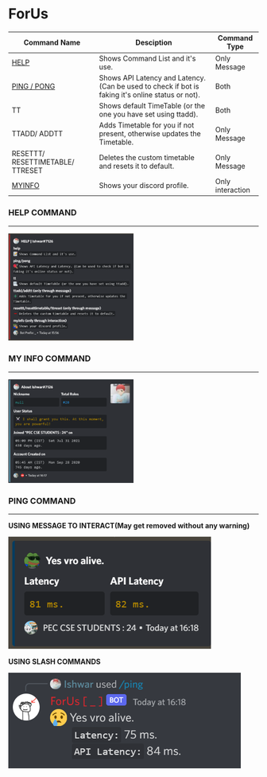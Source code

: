 # ForUs

| Command Name | Desciption | Command Type |
|--------------|------------|--------------|
| [HELP](#help-command) | Shows Command List and it's use. | Only Message |
| [PING / PONG](#ping-command) | Shows API Latency and Latency. (Can be used to check if bot is faking it's online status or not). | Both |
| TT | Shows default TimeTable (or the one you have set using ttadd). | Both | 
|  TTADD/ ADDTT | Adds Timetable for you if not present, otherwise updates the Timetable. | Only Message |
| RESETTT/ RESETTIMETABLE/ TTRESET | Deletes the custom timetable and resets it to default. | Only Message |
| [MYINFO](#myinfo-command) | Shows your discord profile. | Only interaction |


### HELP COMMAND
---

<img src="./assets/preview/help.png"  width=50% height=50%>

### MY INFO COMMAND
---

<img src="./assets/preview/myinfo.png"  width=50% height=50%>

### PING COMMAND
---

**USING MESSAGE TO INTERACT(May get removed without any warning)**

![PingEmbed](assets/preview/pingEmbed.png)

**USING SLASH COMMANDS**

![pingMsg](assets/preview/pingMsg.png)
